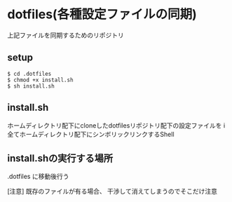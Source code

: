 # dotfiles(各種設定ファイルの同期)
上記ファイルを同期するためのリポジトリ
## setup
```
$ cd .dotfiles
$ chmod +x install.sh
$ sh install.sh
```

## install.sh
ホームディレクトリ配下にcloneしたdotfilesリポジトリ配下の設定ファイルを
i全てホームディレクトリ配下にシンボリックリンクするShell

## install.shの実行する場所
.dotfiles に移動後行う

[注意]
既存のファイルが有る場合、 干渉して消えてしまうのでそこだけ注意
